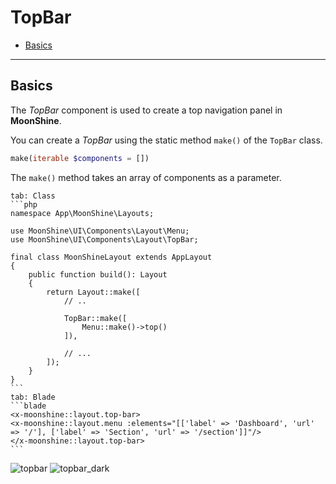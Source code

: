 # TopBar

- [Basics](#basics)

---

<a name="basics"></a>
## Basics

The *TopBar* component is used to create a top navigation panel in **MoonShine**.

You can create a *TopBar* using the static method `make()` of the `TopBar` class.

```php
make(iterable $components = [])
```

The `make()` method takes an array of components as a parameter.

~~~tabs
tab: Class
```php
namespace App\MoonShine\Layouts;

use MoonShine\UI\Components\Layout\Menu;
use MoonShine\UI\Components\Layout\TopBar;

final class MoonShineLayout extends AppLayout
{
    public function build(): Layout
    {
        return Layout::make([
            // ..

            TopBar::make([
                Menu::make()->top()
            ]),

            // ...
        ]);
    }
}
```
tab: Blade
```blade
<x-moonshine::layout.top-bar>
<x-moonshine::layout.menu :elements="[['label' => 'Dashboard', 'url' => '/'], ['label' => 'Section', 'url' => '/section']]"/>
</x-moonshine::layout.top-bar>
```
~~~

![topbar](https://raw.githubusercontent.com/moonshine-software/doc/3.x/resources/screenshots/topbar.png)
![topbar_dark](https://raw.githubusercontent.com/moonshine-software/doc/3.x/resources/screenshots/topbar_dark.png)
